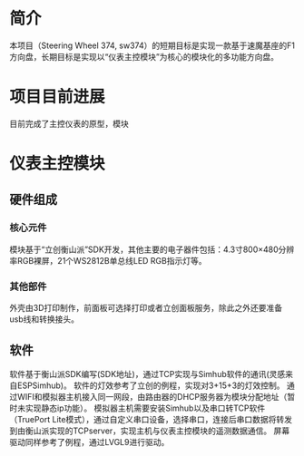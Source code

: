 # 简介
本项目（Steering Wheel 374, sw374）的短期目标是实现一款基于速魔基座的F1方向盘，长期目标是实现以“仪表主控模块”为核心的模块化的多功能方向盘。
# 项目目前进展
目前完成了主控仪表的原型，模块
# 仪表主控模块
## 硬件组成
### 核心元件
模块基于“立创衡山派”SDK开发，其他主要的电子器件包括：4.3寸800×480分辨率RGB裸屏，21个WS2812B单总线LED RGB指示灯等。
### 其他部件
外壳由3D打印制作，前面板可选择打印或者立创面板服务，除此之外还要准备usb线和转换接头。
## 软件
软件基于衡山派SDK编写(SDK地址)，通过TCP实现与Simhub软件的通讯(灵感来自ESPSimhub)。
软件的灯效参考了立创的例程，实现对3+15+3的灯效控制。
通过WIFI和模拟器主机接入同一网段，由路由器的DHCP服务器为模块分配地址（暂时未实现静态ip功能）。
模拟器主机需要安装Simhub以及串口转TCP软件（TruePort Lite模式），通过自定义串口设备，选择串口，连接后串口数据将转发到由衡山派实现的TCPserver，实现主机与仪表主控模块的遥测数据通信。
屏幕驱动同样参考了例程，通过LVGL9进行驱动。